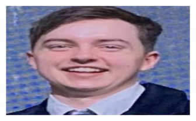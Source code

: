 <img src="https://github.com/ItalianSquirel/tate-website/blob/main/Screenshot%202023-08-03%20at%202.31.38%20PM.png?raw=true"  width="600" height="300">
